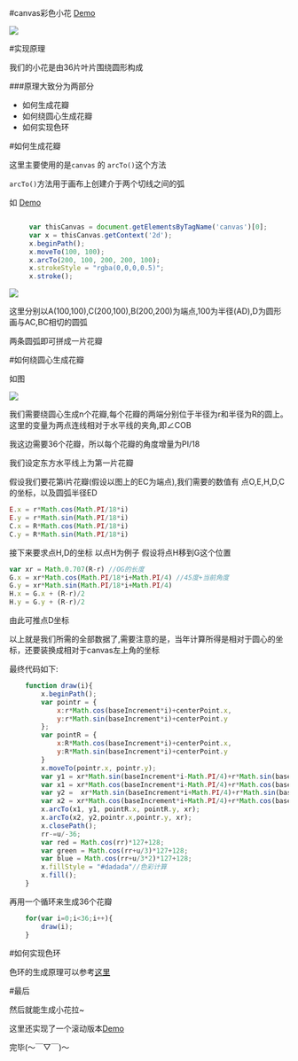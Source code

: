 #canvas彩色小花
[Demo](http://himmas.github.io/Himmas_demo/canvas-flower/)

![](http://7xt8hz.com1.z0.glb.clouddn.com/canvas-flower3.png)

#实现原理

我们的小花是由36片叶片围绕圆形构成

###原理大致分为两部分

- 如何生成花瓣
- 如何绕圆心生成花瓣
- 如何实现色环

#如何生成花瓣

这里主要使用的是`canvas` 的 `arcTo()`这个方法

`arcTo()`方法用于画布上创建介于两个切线之间的弧

如 [Demo](http://himmas.github.io/Himmas_demo/canvas-flower/arcTo.html)

```javascript

     var thisCanvas = document.getElementsByTagName('canvas')[0];
     var x = thisCanvas.getContext('2d');
     x.beginPath();
     x.moveTo(100, 100);
     x.arcTo(200, 100, 200, 200, 100);
     x.strokeStyle = "rgba(0,0,0,0.5)";
     x.stroke();

```

![](http://7xt8hz.com1.z0.glb.clouddn.com/arcTo.png)

这里分别以A(100,100),C(200,100),B(200,200)为端点,100为半径(AD),D为圆形画与AC,BC相切的圆弧

两条圆弧即可拼成一片花瓣

#如何绕圆心生成花瓣

如图

![](http://7xt8hz.com1.z0.glb.clouddn.com/canvas-flower2.png)

我们需要绕圆心生成n个花瓣,每个花瓣的两端分别位于半径为r和半径为R的圆上。这里的变量为两点连线相对于水平线的夹角,即∠COB

我这边需要36个花瓣，所以每个花瓣的角度增量为PI/18

我们设定东方水平线上为第一片花瓣

假设我们要花第i片花瓣(假设以图上的EC为端点),我们需要的数值有 点O,E,H,D,C的坐标，以及圆弧半径ED

```javascript
E.x = r*Math.cos(Math.PI/18*i)
E.y = r*Math.sin(Math.PI/18*i)
C.x = R*Math.cos(Math.PI/18*i)
C.y = R*Math.sin(Math.PI/18*i)
```

接下来要求点H,D的坐标
以点H为例子
假设将点H移到G这个位置

```javascript
var xr = Math.0.707(R-r) //OG的长度
G.x = xr*Math.cos(Math.PI/18*i+Math.PI/4) //45度+当前角度
G.y = xr*Math.sin(Math.PI/18*i+Math.PI/4)
H.x = G.x + (R-r)/2
H.y = G.y + (R-r)/2
```
由此可推点D坐标

以上就是我们所需的全部数据了,需要注意的是，当年计算所得是相对于圆心的坐标，还要装换成相对于canvas左上角的坐标

最终代码如下:

```javascript
    function draw(i){
        x.beginPath();
        var pointr = {
            x:r*Math.cos(baseIncrement*i)+centerPoint.x,
            y:r*Math.sin(baseIncrement*i)+centerPoint.y
        };
        var pointR = {
            x:R*Math.cos(baseIncrement*i)+centerPoint.x,
            y:R*Math.sin(baseIncrement*i)+centerPoint.y
        }
        x.moveTo(pointr.x, pointr.y);
        var y1 = xr*Math.sin(baseIncrement*i-Math.PI/4)+r*Math.sin(baseIncrement*i)+centerPoint.y;
        var x1 = xr*Math.cos(baseIncrement*i-Math.PI/4)+r*Math.cos(baseIncrement*i)+centerPoint.x;
        var y2 =  xr*Math.sin(baseIncrement*i+Math.PI/4)+r*Math.sin(baseIncrement*i)+centerPoint.y;
        var x2 = xr*Math.cos(baseIncrement*i+Math.PI/4)+r*Math.cos(baseIncrement*i)+centerPoint.x;
        x.arcTo(x1, y1, pointR.x, pointR.y, xr);
        x.arcTo(x2, y2,pointr.x,pointr.y, xr);
        x.closePath();
        rr-=u/-36;
        var red = Math.cos(rr)*127+128;
        var green = Math.cos(rr+u/3)*127+128;
        var blue = Math.cos(rr+u/3*2)*127+128;
        x.fillStyle = "#dadada"//色彩计算
        x.fill();
    }
```

再用一个循环来生成36个花瓣

```javascript
    for(var i=0;i<36;i++){
        draw(i);
    }
```

#如何实现色环

色环的生成原理可以参考[这里](https://github.com/Himmas/Himmas_demo/tree/gh-pages/colours-bar)

#最后

然后就能生成小花拉~

这里还实现了一个滚动版本[Demo](http://himmas.github.io/Himmas_demo/canvas-flower/index_test.html)

完毕(～￣▽￣)～
